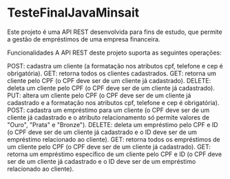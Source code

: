 # TesteFinalJavaMinsait
Este projeto é uma API REST desenvolvida para fins de estudo, que permite a gestão de empréstimos de uma empresa financeira.

Funcionalidades
A API REST deste projeto suporta as seguintes operações:

POST: cadastra um cliente (a formatação nos atributos cpf, telefone e cep é obrigatória).
GET: retorna todos os clientes cadastrados.
GET: retorna um cliente pelo CPF (o CPF deve ser de um cliente já cadastrado).
DELETE: deleta um cliente pelo CPF (o CPF deve ser de um cliente já cadastrado).
PUT: altera um cliente pelo CPF (o CPF deve ser de um cliente já cadastrado e a formatação nos atributos cpf, telefone e cep é obrigatória).
POST: cadastra um empréstimo para um cliente (o CPF deve ser de um cliente já cadastrado e o atributo relacionamento só permite valores de "Ouro", "Prata" e "Bronze").
DELETE: deleta um empréstimo pelo CPF e ID (o CPF deve ser de um cliente já cadastrado e o ID deve ser de um empréstimo relacionado ao cliente).
GET: retorna todos os empréstimos de um cliente pelo CPF (o CPF deve ser de um cliente já cadastrado).
GET: retorna um empréstimo específico de um cliente pelo CPF e ID (o CPF deve ser de um cliente já cadastrado e o ID deve ser de um empréstimo relacionado ao cliente).
